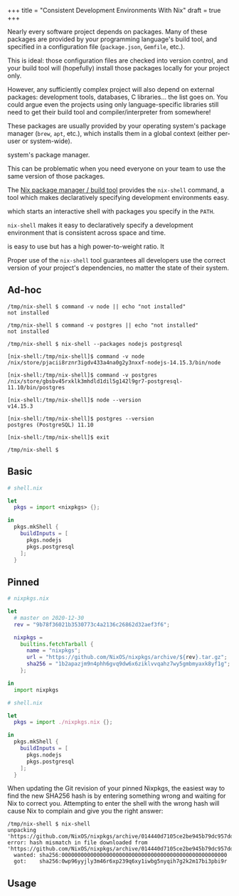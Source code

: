 +++
title = "Consistent Development Environments With Nix"
draft = true
+++

Nearly every software project depends on packages. Many of these packages are
provided by your programming language's build tool, and specified in a
configuration file (`package.json`, `Gemfile`, etc.).

This is ideal: those configuration files are checked into version control, and
your build tool will (hopefully) install those packages locally for your project
only.

However, any sufficiently complex project will also depend on external packages:
development tools, databases, C libraries... the list goes on. You could argue
even the projects using only language-specific libraries still need to get their
build tool and compiler/interpreter from somewhere!

These packages are usually provided by your operating system's package manager
(`brew`, `apt`, etc.), which installs them in a global context (either per-user
or system-wide).




system's package manager.

This can be problematic when you need
everyone on your team to use the same version of those packages.


The [Nix package manager / build tool][nix] provides the `nix-shell` command,
a tool which makes declaratively specifying development environments easy.

which starts an interactive shell with packages you specify in the `PATH`.

`nix-shell` makes it
easy to declaratively specify a development environment that is consistent
across space and time.

is easy to use but has a high power-to-weight ratio. It 

Proper use of the `nix-shell` tool guarantees all developers use the correct
version of your project's dependencies, no matter the state of their system.


## Ad-hoc

```shell
/tmp/nix-shell $ command -v node || echo "not installed"
not installed

/tmp/nix-shell $ command -v postgres || echo "not installed"
not installed

/tmp/nix-shell $ nix-shell --packages nodejs postgresql

[nix-shell:/tmp/nix-shell]$ command -v node
/nix/store/pjacii8rznr3igdv433a4na0g2y3nxxf-nodejs-14.15.3/bin/node

[nix-shell:/tmp/nix-shell]$ command -v postgres
/nix/store/gbsbv45rxklk3mhdld1dil5g142l9gr7-postgresql-11.10/bin/postgres

[nix-shell:/tmp/nix-shell]$ node --version
v14.15.3

[nix-shell:/tmp/nix-shell]$ postgres --version
postgres (PostgreSQL) 11.10

[nix-shell:/tmp/nix-shell]$ exit

/tmp/nix-shell $
```

## Basic

```nix
# shell.nix

let
  pkgs = import <nixpkgs> {};

in
  pkgs.mkShell {
    buildInputs = [
      pkgs.nodejs
      pkgs.postgresql
    ];
  }
```

## Pinned

```nix
# nixpkgs.nix

let
  # master on 2020-12-30
  rev = "9b78f36021b3530773c4a2136c26862d32aef3f6";

  nixpkgs =
    builtins.fetchTarball {
      name = "nixpkgs";
      url = "https://github.com/NixOS/nixpkgs/archive/${rev}.tar.gz";
      sha256 = "1b2apazjm9n4phh6gvq9dw6x6ziklvvqahz7wy5gmbmyaxk8yf1g";
    };

in
  import nixpkgs
```

```nix
# shell.nix

let
  pkgs = import ./nixpkgs.nix {};

in
  pkgs.mkShell {
    buildInputs = [
      pkgs.nodejs
      pkgs.postgresql
    ];
  }
```

When updating the Git revision of your pinned Nixpkgs, the easiest way to
find the new SHA256 hash is by entering something wrong and waiting for Nix to
correct you. Attempting to enter the shell with the wrong hash will cause Nix to
complain and give you the right answer:

```
/tmp/nix-shell $ nix-shell
unpacking 'https://github.com/NixOS/nixpkgs/archive/014440d7105ce2be945b79dc957dd08720a9c029.tar.gz'...
error: hash mismatch in file downloaded from 'https://github.com/NixOS/nixpkgs/archive/014440d7105ce2be945b79dc957dd08720a9c029.tar.gz':
  wanted: sha256:0000000000000000000000000000000000000000000000000000
  got:    sha256:0wp96yyjly3m46r6xp239q6xy1iwbg5nyqih7g2k2m17bi3pbi9r
```

## Usage

[nix]: https://nixos.org
